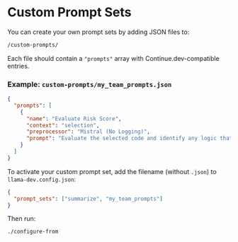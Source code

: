# Custom Prompt Sets

You can create your own prompt sets by adding JSON files to:

```bash
/custom-prompts/
```

Each file should contain a `"prompts"` array with Continue.dev-compatible entries.

### Example: `custom-prompts/my_team_prompts.json`

```json
{
  "prompts": [
    {
      "name": "Evaluate Risk Score",
      "context": "selection",
      "preprocessor": "Mistral (No Logging)",
      "prompt": "Evaluate the selected code and identify any logic that could produce inaccurate risk scores. Suggest improvements."
    }
  ]
}
```

To activate your custom prompt set, add the filename (without `.json`) to `llama-dev.config.json`:

```json
{
  "prompt_sets": ["summarize", "my_team_prompts"]
}
```

Then run:

```bash
./configure-from
```